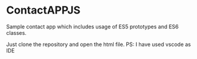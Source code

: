 # ContactAPPJS
Sample contact app which includes usage of ES5 prototypes and ES6 classes.


Just clone the repository and open the html file.
PS: I have used vscode as IDE
